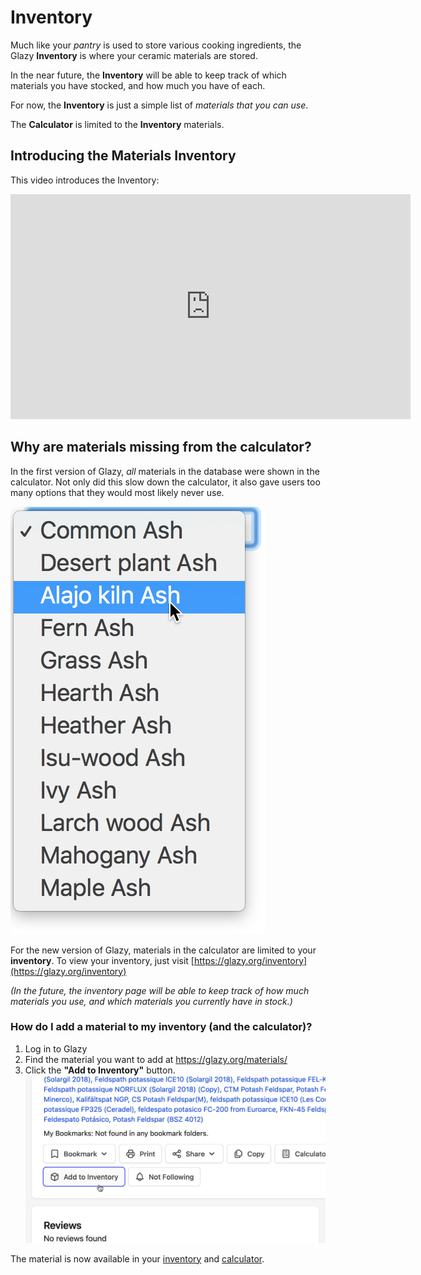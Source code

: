 # Inventory

Much like your _pantry_ is used to store various cooking ingredients,
the Glazy **Inventory** is where your ceramic materials are stored.

In the near future, the **Inventory** will be able to keep track of
which materials you have stocked, and how much you have of each.

For now, the **Inventory** is just a simple list of
_materials that you can use_.

The **Calculator** is limited to the **Inventory** materials.

## Introducing the Materials Inventory

This video introduces the Inventory:

<iframe width="640" height="360" src="https://www.youtube.com/embed/CDRIB2PJQFA" frameborder="0" allow="accelerometer; autoplay; encrypted-media; gyroscope; picture-in-picture" allowfullscreen></iframe>

## Why are materials missing from the calculator?

In the first version of Glazy, _all_ materials in the database were shown in the calculator.  Not only did this slow down the calculator, it also gave users too many  options that they would most likely never use.

![ashes](./img/ashes.png)

For the new version of Glazy, materials in the calculator are limited to your **inventory**.  To view your inventory, just visit [https://glazy.org/inventory](https://glazy.org/inventory)

_(In the future, the inventory page will be able to keep track of how much materials you use, and which materials you currently have in stock.)_

### How do I add a material to my inventory (and the calculator)?

1. Log in to Glazy
2. Find the material you want to add at https://glazy.org/materials/
3. Click the **"Add to Inventory"** button.
![GlazyAddInventory](./img/GlazyAddInventory.jpg)

The material is now available in your
[inventory](https://glazy.org/inventory) and
[calculator](https://glazy.org/calculator).